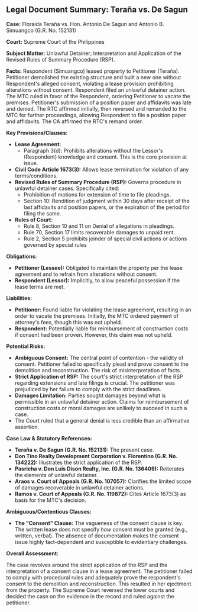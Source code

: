 ## Legal Document Summary: Teraña vs. De Sagun

**Case:** Floraida Teraña vs. Hon. Antonio De Sagun and Antonio B. Simuangco (G.R. No. 152131)

**Court:** Supreme Court of the Philippines

**Subject Matter:** Unlawful Detainer; Interpretation and Application of the Revised Rules of Summary Procedure (RSP).

**Facts:** Respondent (Simuangco) leased property to Petitioner (Teraña). Petitioner demolished the existing structure and built a new one without Respondent's alleged consent, violating a lease provision prohibiting alterations without consent. Respondent filed an unlawful detainer action. The MTC ruled in favor of the Respondent, ordering Petitioner to vacate the premises.  Petitioner's submission of a position paper and affidavits was late and denied. The RTC affirmed initially, then reversed and remanded to the MTC for further proceedings, allowing Respondent to file a position paper and affidavits.  The CA affirmed the RTC's remand order.

**Key Provisions/Clauses:**

*   **Lease Agreement:**
    *   Paragraph 3(d):  Prohibits alterations without the Lessor's (Respondent) knowledge and consent. This is the core provision at issue.
*   **Civil Code Article 1673(3):** Allows lease termination for violation of any terms/conditions.
*   **Revised Rules of Summary Procedure (RSP):** Governs procedure in unlawful detainer cases. Specifically cited:
    *   Prohibition of motions for extension of time to file pleadings.
    *   Section 10: Rendition of judgment within 30 days after receipt of the last affidavits and position papers, or the expiration of the period for filing the same.
*   **Rules of Court:**
    * Rule 8, Section 10 and 11 on Denial of allegations in pleadings.
    *   Rule 70, Section 17 limits recoverable damages to unpaid rent.
    *   Rule 2, Section 5 prohibits joinder of special civil actions or actions governed by special rules

**Obligations:**

*   **Petitioner (Lessee):** Obligated to maintain the property per the lease agreement and to refrain from alterations without consent.
*   **Respondent (Lessor):** Implicitly, to allow peaceful possession if the lease terms are met.

**Liabilities:**

*   **Petitioner:**  Found liable for violating the lease agreement, resulting in an order to vacate the premises. Initially, the MTC ordered payment of attorney's fees, though this was not upheld.
*   **Respondent:**  Potentially liable for reimbursement of construction costs if consent had been proven. However, this claim was not upheld.

**Potential Risks:**

*   **Ambiguous Consent:** The central point of contention - the validity of consent.  Petitioner failed to specifically plead and prove consent to the demolition and reconstruction. The risk of misinterpretation of facts.
*   **Strict Application of RSP:** The court's strict interpretation of the RSP regarding extensions and late filings is crucial. The petitioner was prejudiced by her failure to comply with the strict deadlines.
*   **Damages Limitation:** Parties sought damages beyond what is permissible in an unlawful detainer action. Claims for reimbursement of construction costs or moral damages are unlikely to succeed in such a case.
* The Court ruled that a general denial is less credible than an affirmative assertion.

**Case Law & Statutory References:**

*   **Teraña v. De Sagun (G.R. No. 152131):** The present case.
*   **Don Tino Realty Development Corporation v. Florentino (G.R. No. 134222):** Illustrates the strict application of the RSP.
*   **Pasricha v. Don Luis Dison Realty, Inc. (G.R. No. 136409):** Reiterates the elements of unlawful detainer.
*   **Araos v. Court of Appeals (G.R. No. 107057):** Clarifies the limited scope of damages recoverable in unlawful detainer actions.
*   **Ramos v. Court of Appeals (G.R. No. 119872):** Cites Article 1673(3) as basis for the MTC's decision.

**Ambiguous/Contentious Clauses:**

*   **The "Consent" Clause:** The vagueness of the consent clause is key.  The written lease does not specify *how* consent must be granted (e.g., written, verbal).  The absence of documentation makes the consent issue highly fact-dependent and susceptible to evidentiary challenges.

**Overall Assessment:**

The case revolves around the strict application of the RSP and the interpretation of a consent clause in a lease agreement. The petitioner failed to comply with procedural rules and adequately prove the respondent's consent to the demolition and reconstruction. This resulted in her ejectment from the property. The Supreme Court reversed the lower courts and decided the case on the evidence in the record and ruled against the petitioner.
